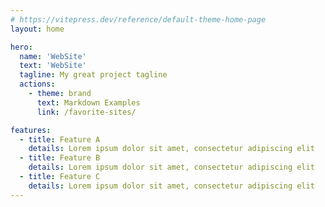 ```yaml
---
# https://vitepress.dev/reference/default-theme-home-page
layout: home

hero:
  name: 'WebSite'
  text: 'WebSite'
  tagline: My great project tagline
  actions:
    - theme: brand
      text: Markdown Examples
      link: /favorite-sites/

features:
  - title: Feature A
    details: Lorem ipsum dolor sit amet, consectetur adipiscing elit
  - title: Feature B
    details: Lorem ipsum dolor sit amet, consectetur adipiscing elit
  - title: Feature C
    details: Lorem ipsum dolor sit amet, consectetur adipiscing elit
---
```

